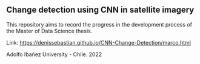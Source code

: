 ## Change detection using CNN in satellite imagery

This repository aims to record the progress in the development process of the Master of Data Science thesis. 

Link: https://denissebastian.github.io/CNN-Change-Detection/marco.html

Adolfo Ibañez University - Chile. 2022
